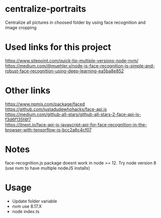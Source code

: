 # centralize-portraits
 Centralize all pictures in choosed folder by using face recognition and image cropping<br>

 # Used links for this project
 https://www.sitepoint.com/quick-tip-multiple-versions-node-nvm/ <br>
 https://medium.com/@muehler.v/node-js-face-recognition-js-simple-and-robust-face-recognition-using-deep-learning-ea5ba8e852 <br>

 # Other links
 https://www.npmjs.com/package/faced <br>
 https://github.com/justadudewhohacks/face-api.js <br>
 https://medium.com/github-all-stars/github-all-stars-2-face-api-js-f3d6f135f4f7 <br>
 https://itnext.io/face-api-js-javascript-api-for-face-recognition-in-the-browser-with-tensorflow-js-bcc2a6c4cf07 <br>
 

# Notes
face-recognition.js package doesnt work in node >= 12. Try node version 8 (use nvm to have multiple nodeJS installs) <br>


# Usage
 - Update folder variable <br>
 - nvm use 8.17.X <br>
 - node index.ts <br>